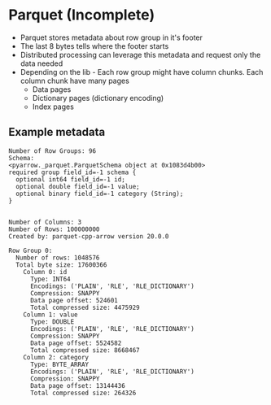 # Parquet (Incomplete)
* Parquet stores metadata about row group in it's footer
* The last 8 bytes tells where the footer starts
* Distributed processing can leverage this metadata and request only the data needed
* Depending on the lib - Each row group might have column chunks. Each column chunk have many pages
  * Data pages
  * Dictionary pages (dictionary encoding)
  * Index pages


## Example metadata
```
Number of Row Groups: 96
Schema:
<pyarrow._parquet.ParquetSchema object at 0x1083d4b00>
required group field_id=-1 schema {
  optional int64 field_id=-1 id;
  optional double field_id=-1 value;
  optional binary field_id=-1 category (String);
}


Number of Columns: 3
Number of Rows: 100000000
Created by: parquet-cpp-arrow version 20.0.0

Row Group 0:
  Number of rows: 1048576
  Total byte size: 17600366
    Column 0: id
      Type: INT64
      Encodings: ('PLAIN', 'RLE', 'RLE_DICTIONARY')
      Compression: SNAPPY
      Data page offset: 524601
      Total compressed size: 4475929
    Column 1: value
      Type: DOUBLE
      Encodings: ('PLAIN', 'RLE', 'RLE_DICTIONARY')
      Compression: SNAPPY
      Data page offset: 5524582
      Total compressed size: 8668467
    Column 2: category
      Type: BYTE_ARRAY
      Encodings: ('PLAIN', 'RLE', 'RLE_DICTIONARY')
      Compression: SNAPPY
      Data page offset: 13144436
      Total compressed size: 264326
```
